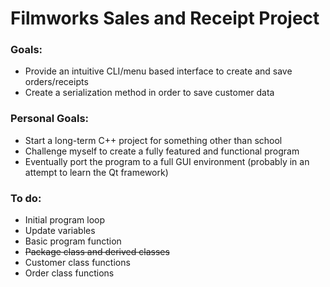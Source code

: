 # Filmworks Sales and Receipt Project


### Goals:
- Provide an intuitive CLI/menu based interface to create and save orders/receipts
- Create a serialization method in order to save customer data

### Personal Goals:
- Start a long-term C++ project for something other than school
- Challenge myself to create a fully featured and functional program
- Eventually port the program to a full GUI environment (probably in an attempt to learn the Qt framework)

### To do:
- Initial program loop
- Update variables
- Basic program function
- ~~Package class and derived classes~~
- Customer class functions
- Order class functions
